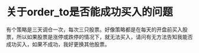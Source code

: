 # 关于order_to是否能成功买入的问题

有个策略是三天调仓一次，每次三只股票。好像策略都是在每天的开盘前买入股票，所以如果股票是涨停或跌停的情况下，就无法买入，请问有无方法告知我能否成功买入，如果不成功，我好更换其他股票。